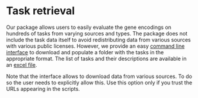 # Task retrieval

Our package allows users to easily evaluate the gene encodings on hundreds of tasks from varying sources and types. The package does not include the task data itself to avoid redistributing data from various sources with various public licenses. However, we provide an easy [command line interface](../scripts/tasks_retrival/) to download and populate a folder with the tasks in the appropriate format. The list of tasks and their descriptions are available in an [excel file](task_descriptions.xlsx).

Note that the interface allows to download data from various sources. To do so the user needs to explicitly allow this. Use this option only if you trust the URLs appearing in the scripts.
